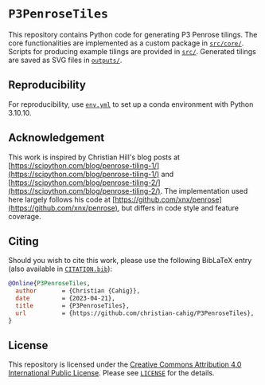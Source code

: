 # `P3PenroseTiles`

This repository contains Python code for generating P3 Penrose tilings.
The core functionalities are implemented as a custom package in [`src/core/`](./src/core/).
Scripts for producing example tilings are provided in [`src/`](./src/).
Generated tilings are saved as SVG files in [`outputs/`](./outputs/).

## Reproducibility

For reproducibility, use [`env.yml`](./env.yml) to set up a conda environment with Python 3.10.10.

## Acknowledgement

This work is inspired by Christian Hill's blog posts at
[https://scipython.com/blog/penrose-tiling-1/](https://scipython.com/blog/penrose-tiling-1/)
and
[https://scipython.com/blog/penrose-tiling-2/](https://scipython.com/blog/penrose-tiling-2/).
The implementation used here largely follows his code at
[https://github.com/xnx/penrose](https://github.com/xnx/penrose),
but differs in code style and feature coverage.

## Citing

Should you wish to cite this work, please use the following BibLaTeX entry
(also available in [`CITATION.bib`](./CITATION.bib)):

```bibtex
@Online{P3PenroseTiles,
  author       = {Christian {Cahig}},
  date         = {2023-04-21},
  title        = {P3PenroseTiles},
  url          = {https://github.com/christian-cahig/P3PenroseTiles},
}
```

## License

This repository is licensed under the
[Creative Commons Attribution 4.0 International Public License](https://creativecommons.org/licenses/by/4.0/).
Please see [`LICENSE`](./LICENSE) for the details.
